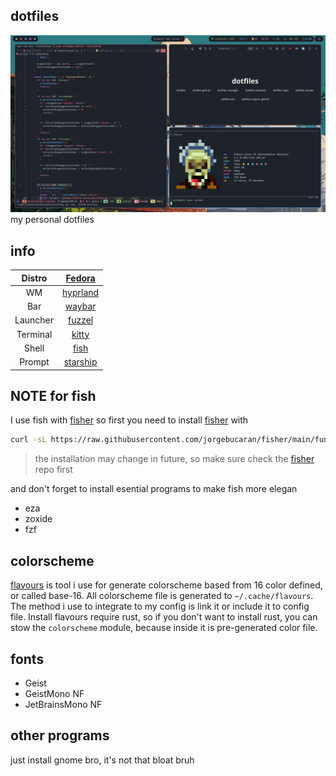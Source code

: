 ## dotfiles
![screenshot](screenshot/screenshot_1.png) 
my personal dotfiles

## info
|Distro|[Fedora](https://fedoraproject.org/)|
|:---:|:---:|
|WM|[hyprland](https://hyprland.org/)|
|Bar|[waybar](https://github.com/Alexays/Waybar)|
|Launcher|[fuzzel](https://codeberg.org/dnkl/fuzzel)|
|Terminal|[kitty](https://github.com/kovidgoyal/kitty)|
|Shell|[fish](https://github.com/fish-shell/fish-shell)|
|Prompt|[starship](https://github.com/starship/starship)|


## NOTE for fish
I use fish with [fisher](https://github.com/jorgebucaran/fisher)  so first you need to install [fisher](https://github.com/jorgebucaran/fisher)  with
```sh
curl -sL https://raw.githubusercontent.com/jorgebucaran/fisher/main/functions/fisher.fish | source && fisher install jorgebucaran/fisher
```
> the installation may change in future, so make sure check the [fisher](https://github.com/jorgebucaran/fisher)  repo first

and don't forget to install esential programs to make fish more elegan
- eza
- zoxide
- fzf

## colorscheme
[flavours](url) is tool i use for generate colorscheme based from 16 color defined, or called base-16.
All colorscheme file is generated to `~/.cache/flavours`. The method i use to integrate to my config is link it or include it to config file.
Install flavours require rust, so if you don't want to install rust, you can stow the `colorscheme` module, because inside it is pre-generated color file.

## fonts
- Geist
- GeistMono NF
- JetBrainsMono NF


## other programs
just install gnome bro, it's not that bloat bruh

